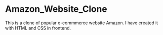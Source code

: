 # Amazon_Website_Clone
This is a clone of popular e-commmerce website Amazon. I have created it with HTML and CSS in frontend.
